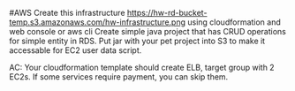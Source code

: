 #AWS
Create this infrastructure https://hw-rd-bucket-temp.s3.amazonaws.com/hw-infrastructure.png 
using cloudformation and web console or aws cli 
Create simple java project that has CRUD operations for simple entity in RDS.
Put jar with your pet project into S3 to make it accessable for EC2 user data script.

AC:
Your cloudformation template should create ELB, target group with 2 EC2s. 
If some services require payment, you can skip them.